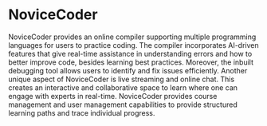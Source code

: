 # NoviceCoder

NoviceCoder provides an online compiler supporting multiple programming languages for users to practice coding. The compiler incorporates AI-driven features that give real-time assistance in understanding errors and how to better improve code, besides learning best practices. Moreover, the inbuilt debugging tool allows users to identify and fix issues efficiently. Another unique aspect of NoviceCoder is live streaming and online chat. This creates an interactive and collaborative space to learn where one can engage with experts in real-time. NoviceCoder provides course management and user management capabilities to provide structured learning paths and trace individual progress.
